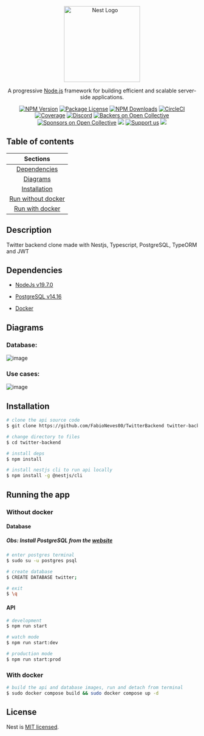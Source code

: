<p align="center">
  <a href="http://nestjs.com/" target="blank"><img src="https://nestjs.com/img/logo-small.svg" width="200" alt="Nest Logo" /></a>
</p>

[circleci-image]: https://img.shields.io/circleci/build/github/nestjs/nest/master?token=abc123def456
[circleci-url]: https://circleci.com/gh/nestjs/nest

  <p align="center">A progressive <a href="http://nodejs.org" target="_blank">Node.js</a> framework for building efficient and scalable server-side applications.</p>
    <p align="center">
<a href="https://www.npmjs.com/~nestjscore" target="_blank"><img src="https://img.shields.io/npm/v/@nestjs/core.svg" alt="NPM Version" /></a>
<a href="https://www.npmjs.com/~nestjscore" target="_blank"><img src="https://img.shields.io/npm/l/@nestjs/core.svg" alt="Package License" /></a>
<a href="https://www.npmjs.com/~nestjscore" target="_blank"><img src="https://img.shields.io/npm/dm/@nestjs/common.svg" alt="NPM Downloads" /></a>
<a href="https://circleci.com/gh/nestjs/nest" target="_blank"><img src="https://img.shields.io/circleci/build/github/nestjs/nest/master" alt="CircleCI" /></a>
<a href="https://coveralls.io/github/nestjs/nest?branch=master" target="_blank"><img src="https://coveralls.io/repos/github/nestjs/nest/badge.svg?branch=master#9" alt="Coverage" /></a>
<a href="https://discord.gg/G7Qnnhy" target="_blank"><img src="https://img.shields.io/badge/discord-online-brightgreen.svg" alt="Discord"/></a>
<a href="https://opencollective.com/nest#backer" target="_blank"><img src="https://opencollective.com/nest/backers/badge.svg" alt="Backers on Open Collective" /></a>
<a href="https://opencollective.com/nest#sponsor" target="_blank"><img src="https://opencollective.com/nest/sponsors/badge.svg" alt="Sponsors on Open Collective" /></a>
  <a href="https://paypal.me/kamilmysliwiec" target="_blank"><img src="https://img.shields.io/badge/Donate-PayPal-ff3f59.svg"/></a>
    <a href="https://opencollective.com/nest#sponsor"  target="_blank"><img src="https://img.shields.io/badge/Support%20us-Open%20Collective-41B883.svg" alt="Support us"></a>
  <a href="https://twitter.com/nestframework" target="_blank"><img src="https://img.shields.io/twitter/follow/nestframework.svg?style=social&label=Follow"></a>
</p>
  <!--[![Backers on Open Collective](https://opencollective.com/nest/backers/badge.svg)](https://opencollective.com/nest#backer)
  [![Sponsors on Open Collective](https://opencollective.com/nest/sponsors/badge.svg)](https://opencollective.com/nest#sponsor)-->


## Table of contents
| Sections |
|:-:|
| [Dependencies](#dependencies) |
| [Diagrams](#diagrams) |
| [Installation](#installation) |
| [Run without docker](#without-docker) |
| [Run with docker](#with-docker) |

## Description

Twitter backend clone made with Nestjs, Typescript, PostgreSQL, TypeORM and JWT

## Dependencies

- [NodeJs v19.7.0](https://nodejs.org/en/download)

- [PostgreSQL v14.16](https://www.postgresql.org/download/)
- [Docker](https://docs.docker.com/desktop/)

## Diagrams

### Database:
![image](https://user-images.githubusercontent.com/67487494/228229263-9ae8dd63-7b00-41be-8b27-a32a3d931c9e.png)


### Use cases:
![image](https://user-images.githubusercontent.com/67487494/228230016-bb46176d-a9a5-4f51-be52-4e0189341537.png)


## Installation

```bash
# clone the api source code
$ git clone https://github.com/FabioNeves00/TwitterBackend twitter-backend

# change directory to files
$ cd twitter-backend

# install deps
$ npm install

# install nestjs cli to run api locally
$ npm install -g @nestjs/cli
```

## Running the app
### Without docker
#### Database
##### Obs: Install PostgreSQL from the [website](#Dependencies)
```bash
# enter postgres terminal
$ sudo su -u postgres psql

# create database
$ CREATE DATABASE twitter;

# exit
$ \q
```
#### API
```bash
# development
$ npm run start

# watch mode
$ npm run start:dev

# production mode
$ npm run start:prod
```

### With docker

```bash
# build the api and database images, run and detach from terminal
$ sudo docker compose build && sudo docker compose up -d
```

## License

Nest is [MIT licensed](LICENSE).
